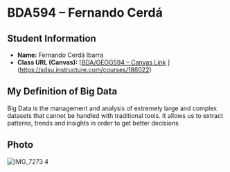 # BDA594 – Fernando Cerdá

## Student Information
- **Name:** Fernando Cerdá Ibarra  
- **Class URL (Canvas):** [[BDA/GEOG594 – Canvas Link](https://canvas.sdsu.edu/courses/XXXXX)  ](https://sdsu.instructure.com/courses/186022)

## My Definition of Big Data
Big Data is the management and analysis of extremely large and complex datasets that cannot be handled with traditional tools. It allows us to extract patterns, trends and insights in order to get better decisions  

## Photo
![IMG_7273 4](https://github.com/user-attachments/assets/6d4ccff8-b730-4cf9-b653-f355d5da7c93)
